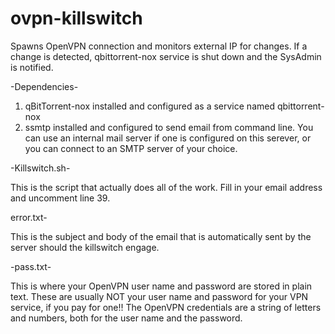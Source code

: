 # ovpn-killswitch
Spawns OpenVPN connection and monitors external IP for changes. If a change is detected, qbittorrent-nox service is shut down and the SysAdmin is notified.

-Dependencies-

1) qBitTorrent-nox installed and configured as a service named qbittorrent-nox
2) ssmtp installed and configured to send email from command line. You can use an internal mail server if one is configured on this serever, or you can connect to an SMTP server of your choice.

-Killswitch.sh-

This is the script that actually does all of the work. Fill in your email address and uncomment line 39.

error.txt-

This is the subject and body of the email that is automatically sent by the server should the killswitch engage.

-pass.txt-

This is where your OpenVPN user name and password are stored in plain text. These are usually NOT your user name and password for your VPN service, if you pay for one!! The OpenVPN credentials are a string of letters and numbers, both for the user name and the password.

